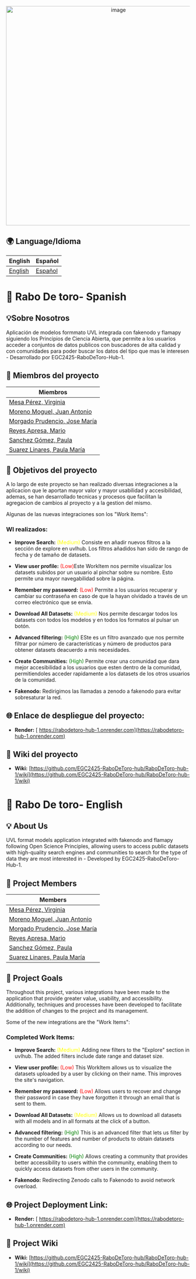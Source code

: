 <div align="center">
  <img src="https://github.com/user-attachments/assets/2780ac75-1f64-48db-b317-0b2e3006e1d5" alt="image" width="600"/>
</div>

## 🌍 **Language/Idioma**

**English** | **Español**  
--- | ---  
[English](#rabo-de-toro---english) | [Español](#rabo-de-toro---spanish)


# 🔗 Rabo De toro- Spanish
## 💡Sobre Nosotros

Aplicación de modelos formmato UVL integrada con fakenodo y flamapy siguiendo los Principios de Ciencia Abierta, que permite a los usuarios acceder a conjuntos de datos publicos con buscadores de alta calidad y con comunidades para poder buscar los datos del tipo que mas le interesen - Desarrollado por EGC2425-RaboDeToro-Hub-1.

## 👥 Miembros del proyecto

| Miembros |
| ------------- |
| [Mesa Pérez, Virginia](https://github.com/virmesper)|
| [Moreno Moguel, Juan Antonio](https://github.com/JuanAntonioMorenoMoguel)|
| [Morgado Prudencio, Jose María](https://github.com/josemorgado)|
| [Reyes Apresa, Mario](https://github.com/marioreyesapresa)|
| [Sanchez Gómez, Paula](https://github.com/paulasanchezg)|
| [Suarez Linares, Paula María](https://github.com/pausualin)|

## 🏁 Objetivos del proyecto

A lo largo de este proyecto se han realizado diversas integraciones a la aplicacion que le aportan mayor valor y mayor usabilidad y accesibilidad, ademas, se han desarrollado tecnicas y procesos que facilitan la agregacion de cambios al proyecto y a la gestion del mismo.

Algunas de las nuevas integraciones son los "Work Items":

### WI realizados:

- **Improve Search:** <span style="color:yellow;">(Medium)</span> Consiste en añadir nuevos filtros a la sección de explore en uvlhub. Los filtros añadidos han sido de rango de fecha y de tamaño de datasets. 



- **View user profile:** <span style="color:red;">(Low)</span>Este WorkItem nos permite visualizar los datasets subidos por un usuario al pinchar sobre su nombre. Esto permite una mayor navegabilidad sobre la página.


- **Remember my password:** <span style="color:red;">(Low)</span> Permite a los usuarios recuperar y cambiar su contraseña en caso de que la hayan olvidado a través de un correo electrónico que se envia.


- **Download All Datasets:** <span style="color:yellow;">(Medium)</span> Nos permite descargar todos los datasets con todos los modelos y en todos los formatos al pulsar un botón.


- **Advanced filtering:** <span style="color:green;">(High)</span> ESte es un filtro avanzado que nos permite filtrar por número de características y número de productos para obtener datasets deacuerdo a mis necesidades.


- **Create Communities:** <span style="color:green;">(High)</span> Permite crear una comunidad que dara mejor accesibilidad a los usuarios que esten dentro de la comunidad, permitiendoles acceder rapidamente a los datasets de los otros usuarios de la comunidad.


- **Fakenodo:** Redirigimos las llamadas a zenodo a fakenodo para evitar sobresaturar la red.


## 🌐 Enlace de despliegue del proyecto:
- **Render:**  [ https://rabodetoro-hub-1.onrender.com](https://rabodetoro-hub-1.onrender.com)

## 📖 Wiki del proyecto

 - **Wiki:** [https://github.com/EGC2425-RaboDeToro-hub/RaboDeToro-hub-1/wiki](https://github.com/EGC2425-RaboDeToro-hub/RaboDeToro-hub-1/wiki)




# 🔗 Rabo De toro- English
## 💡 About Us
UVL format models application integrated with fakenodo and flamapy following Open Science Principles, allowing users to access public datasets with high-quality search engines and communities to search for the type of data they are most interested in - Developed by EGC2425-RaboDeToro-Hub-1.

## 👥 Project Members

| Members |
| ------------- |
| [Mesa Pérez, Virginia](https://github.com/virmesper)|
| [Moreno Moguel, Juan Antonio](https://github.com/JuanAntonioMorenoMoguel)|
| [Morgado Prudencio, Jose María](https://github.com/josemorgado)|
| [Reyes Apresa, Mario](https://github.com/marioreyesapresa)|
| [Sanchez Gómez, Paula](https://github.com/paulasanchezg)|
| [Suarez Linares, Paula María](https://github.com/pausualin)|

## 🏁 Project Goals

Throughout this project, various integrations have been made to the application that provide greater value, usability, and accessibility. Additionally, techniques and processes have been developed to facilitate the addition of changes to the project and its management.

Some of the new integrations are the "Work Items":

### Completed Work Items:

- **Improve Search:** <span style="color:yellow;">(Medium)</span> Adding new filters to the "Explore" section in uvlhub. The added filters include date range and dataset size.

- **View user profile:** <span style="color:red;">(Low)</span> This WorkItem allows us to visualize the datasets uploaded by a user by clicking on their name. This improves the site's navigation.

- **Remember my password:** <span style="color:red;">(Low)</span> Allows users to recover and change their password in case they have forgotten it through an email that is sent to them.

- **Download All Datasets:** <span style="color:yellow;">(Medium)</span> Allows us to download all datasets with all models and in all formats at the click of a button.

- **Advanced filtering:** <span style="color:green;">(High)</span> This is an advanced filter that lets us filter by the number of features and number of products to obtain datasets according to our needs.

- **Create Communities:** <span style="color:green;">(High)</span> Allows creating a community that provides better accessibility to users within the community, enabling them to quickly access datasets from other users in the community.

- **Fakenodo:** Redirecting Zenodo calls to Fakenodo to avoid network overload.

## 🌐 Project Deployment Link:
- **Render:**  [ https://rabodetoro-hub-1.onrender.com](https://rabodetoro-hub-1.onrender.com)

## 📖 Project Wiki

 - **Wiki:** [https://github.com/EGC2425-RaboDeToro-hub/RaboDeToro-hub-1/wiki](https://github.com/EGC2425-RaboDeToro-hub/RaboDeToro-hub-1/wiki)

